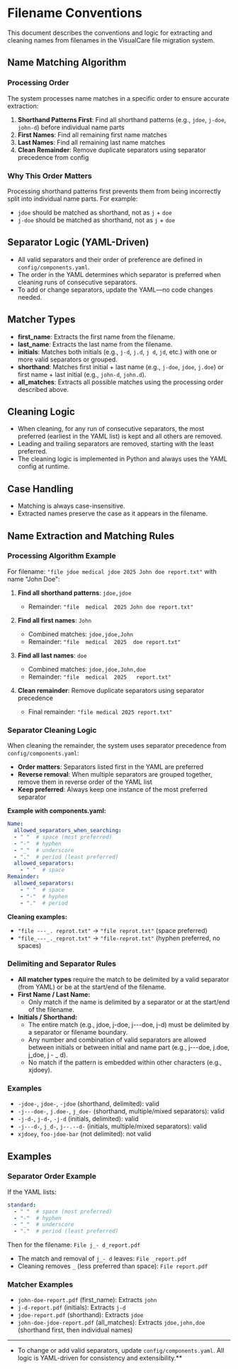  # Filename Conventions

This document describes the conventions and logic for extracting and cleaning names from filenames in the VisualCare file migration system.

## Name Matching Algorithm

### Processing Order
The system processes name matches in a specific order to ensure accurate extraction:

1. **Shorthand Patterns First**: Find all shorthand patterns (e.g., `jdoe`, `j-doe`, `john-d`) before individual name parts
2. **First Names**: Find all remaining first name matches
3. **Last Names**: Find all remaining last name matches
4. **Clean Remainder**: Remove duplicate separators using separator precedence from config

### Why This Order Matters
Processing shorthand patterns first prevents them from being incorrectly split into individual name parts. For example:
- `jdoe` should be matched as shorthand, not as `j` + `doe`
- `j-doe` should be matched as shorthand, not as `j` + `doe`

## Separator Logic (YAML-Driven)
- All valid separators and their order of preference are defined in `config/components.yaml`.
- The order in the YAML determines which separator is preferred when cleaning runs of consecutive separators.
- To add or change separators, update the YAML—no code changes needed.

## Matcher Types
- **first_name**: Extracts the first name from the filename.
- **last_name**: Extracts the last name from the filename.
- **initials**: Matches both initials (e.g., `j-d`, `j.d`, `j d`, `jd`, etc.) with one or more valid separators or grouped.
- **shorthand**: Matches first initial + last name (e.g., `j-doe`, `jdoe`, `j.doe`) or first name + last initial (e.g., `john-d`, `john.d`).
- **all_matches**: Extracts all possible matches using the processing order described above.

## Cleaning Logic
- When cleaning, for any run of consecutive separators, the most preferred (earliest in the YAML list) is kept and all others are removed.
- Leading and trailing separators are removed, starting with the least preferred.
- The cleaning logic is implemented in Python and always uses the YAML config at runtime.

## Case Handling
- Matching is always case-insensitive.
- Extracted names preserve the case as it appears in the filename.

## Name Extraction and Matching Rules

### Processing Algorithm Example
For filename: `"file jdoe medical jdoe 2025 John doe report.txt"` with name "John Doe":

1. **Find all shorthand patterns**: `jdoe,jdoe`
   - Remainder: `"file  medical  2025 John doe report.txt"`

2. **Find all first names**: `John`
   - Combined matches: `jdoe,jdoe,John`
   - Remainder: `"file  medical  2025  doe report.txt"`

3. **Find all last names**: `doe`
   - Combined matches: `jdoe,jdoe,John,doe`
   - Remainder: `"file  medical  2025   report.txt"`

4. **Clean remainder**: Remove duplicate separators using separator precedence
   - Final remainder: `"file medical 2025 report.txt"`

### Separator Cleaning Logic
When cleaning the remainder, the system uses separator precedence from `config/components.yaml`:

- **Order matters**: Separators listed first in the YAML are preferred
- **Reverse removal**: When multiple separators are grouped together, remove them in reverse order of the YAML list
- **Keep preferred**: Always keep one instance of the most preferred separator

**Example with components.yaml:**
```yaml
Name:
  allowed_separators_when_searching:
  - " "  # space (most preferred)
  - "-"  # hyphen
  - "_"  # underscore
  - "."  # period (least preferred)
  allowed_separators:
    - " "  # space
Remainder:
  allowed_separators:
    - " "  # space
    - "-"  # hyphen
    - "."  # period
```

**Cleaning examples:**
- `"file ---_. reprot.txt"` → `"file reprot.txt"` (space preferred)
- `"file_---_._reprot.txt"` → `"file-reprot.txt"` (hyphen preferred, no spaces)

### Delimiting and Separator Rules
- **All matcher types** require the match to be delimited by a valid separator (from YAML) or be at the start/end of the filename.
- **First Name / Last Name:**
  - Only match if the name is delimited by a separator or at the start/end of the filename.
- **Initials / Shorthand:**
  - The entire match (e.g., jdoe, j-doe, j---doe, j-d) must be delimited by a separator or filename boundary.
  - Any number and combination of valid separators are allowed between initials or between initial and name part (e.g., j---doe, j.doe, j_doe, j - _ d).
  - No match if the pattern is embedded within other characters (e.g., xjdoey).

### Examples
- `-jdoe-`, `jdoe-`, `-jdoe` (shorthand, delimited): valid
- `-j---doe-`, `j.doe-`, `j_doe-` (shorthand, multiple/mixed separators): valid
- `-j-d-`, `j-d-`, `-j-d` (initials, delimited): valid
- `-j---d-`, `j_d-`, `j--.--d-` (initials, multiple/mixed separators): valid
- `xjdoey`, `foo-jdoe-bar` (not delimited): not valid

## Examples

### Separator Order Example
If the YAML lists:
```yaml
standard:
  - " "  # space (most preferred)
  - "-"  # hyphen
  - "_"  # underscore
  - "."  # period (least preferred)
```

Then for the filename: `File j_- d_report.pdf`
- The match and removal of `j_- d` leaves: `File _report.pdf`
- Cleaning removes `_` (less preferred than space): `File report.pdf`

### Matcher Examples
- `john-doe-report.pdf` (first_name): Extracts `john`
- `j-d-report.pdf` (initials): Extracts `j-d`
- `jdoe-report.pdf` (shorthand): Extracts `jdoe`
- `john-doe-jdoe-report.pdf` (all_matches): Extracts `jdoe,john,doe` (shorthand first, then individual names)

---

- To change or add valid separators, update `config/components.yaml`. All logic is YAML-driven for consistency and extensibility.** 